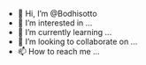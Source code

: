 - 👋 Hi, I’m @Bodhisotto
- 👀 I’m interested in ...
- 🌱 I’m currently learning ...
- 💞️ I’m looking to collaborate on ...
- 📫 How to reach me ...

<!---
Bodhisotto/Bodhisotto is a ✨ special ✨ repository because its `README.md` (this file) appears on your GitHub profile.
You can click the Preview link to take a look at your changes.
--->
